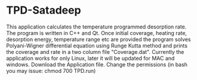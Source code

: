 # TPD-Satadeep
This application calculates the temperature programmed desorption rate. The program is written in C++ and Qt.
Once initial coverage, heating rate, desorption energy, temperature range etc are provided the program solves Polyani-Wigner differential equation using Runge Kutta method and prints the coverage and rate in a two column file "Coverage.dat". Currently the application works for only Linux,
later it will be updated for MAC and windows.
Download the Application file. Change the permissions (in bash you may issue: chmod 700 TPD.run)

